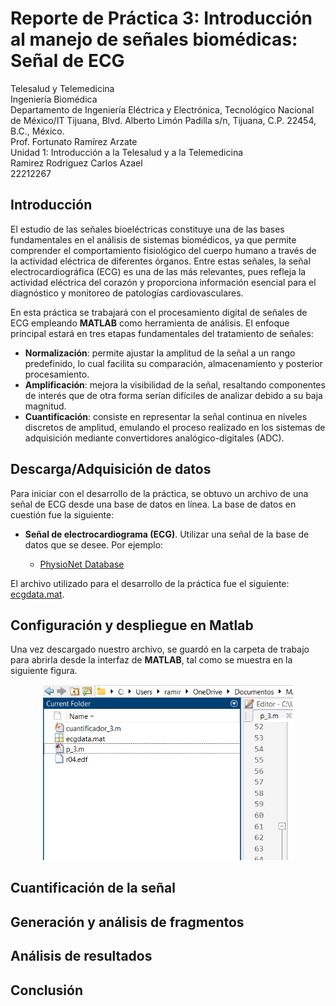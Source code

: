 # Reporte de Práctica 3: Introducción al manejo de señales biomédicas: Señal de ECG
Telesalud y Telemedicina  
Ingeniería Biomédica  
Departamento de Ingeniería Eléctrica y Electrónica, Tecnológico Nacional de México/IT Tijuana, Blvd. Alberto Limón Padilla s/n, Tijuana, C.P. 22454, B.C., México.  
Prof. Fortunato Ramírez Arzate  
Unidad 1: Introducción a la Telesalud y a la Telemedicina  
Ramirez Rodriguez Carlos Azael  
22212267  

## Introducción

El estudio de las señales bioeléctricas constituye una de las bases fundamentales en el análisis de sistemas biomédicos, ya que permite comprender el comportamiento fisiológico del cuerpo humano a través de la actividad eléctrica de diferentes órganos. Entre estas señales, la señal electrocardiográfica (ECG) es una de las más relevantes, pues refleja la actividad eléctrica del corazón y proporciona información esencial para el diagnóstico y monitoreo de patologías cardiovasculares.

En esta práctica se trabajará con el procesamiento digital de señales de ECG empleando **MATLAB** como herramienta de análisis. El enfoque principal estará en tres etapas fundamentales del tratamiento de señales:

- **Normalización**: permite ajustar la amplitud de la señal a un rango predefinido, lo cual facilita su comparación, almacenamiento y posterior procesamiento.
- **Amplificación**: mejora la visibilidad de la señal, resaltando componentes de interés que de otra forma serían difíciles de analizar debido a su baja magnitud.
- **Cuantificación**: consiste en representar la señal continua en niveles discretos de amplitud, emulando el proceso realizado en los sistemas de adquisición mediante convertidores analógico-digitales (ADC).

## Descarga/Adquisición de datos

Para iniciar con el desarrollo de la práctica, se obtuvo un archivo de una señal de ECG desde una base de datos en línea. La base de datos en cuestión fue la siguiente:

* **Señal de electrocardiograma (ECG)**. Utilizar una señal de la base de datos que se desee. Por ejemplo:

  * [PhysioNet Database](https://physionet.org/about/database/)  

El archivo utilizado para el desarrollo de la práctica fue el siguiente: [ecgdata.mat](p_3/ecgdata.mat).

## Configuración y despliegue en Matlab

Una vez descargado nuestro archivo, se guardó en la carpeta de trabajo para abrirla desde la interfaz de **MATLAB**, tal como se muestra en la siguiente figura.  

<p align="center">
  <img src="imagenes/intro.png" alt="Espacio de trabajo" width="400">
</p>


## Cuantificación de la señal

## Generación y análisis de fragmentos

## Análisis de resultados

## Conclusión


